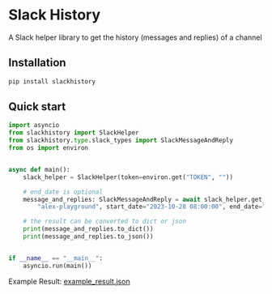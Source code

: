 # Slack History

A Slack helper library to get the history (messages and replies) of a channel


## Installation
```bash
pip install slackhistory
```

## Quick start
```python
import asyncio
from slackhistory import SlackHelper
from slackhistory.type.slack_types import SlackMessageAndReply
from os import environ


async def main():
    slack_helper = SlackHelper(token=environ.get("TOKEN", ""))

    # end_date is optional
    message_and_replies: SlackMessageAndReply = await slack_helper.get_message_and_replies(
        "alex-playground", start_date="2023-10-28 08:00:00", end_date="2023-11-4 22:00:00")

    # the result can be converted to dict or json
    print(message_and_replies.to_dict())
    print(message_and_replies.to_json())


if __name__ == "__main__":
    asyncio.run(main())
```
Example Result: [example_result.json](./examples/example_result.json)
